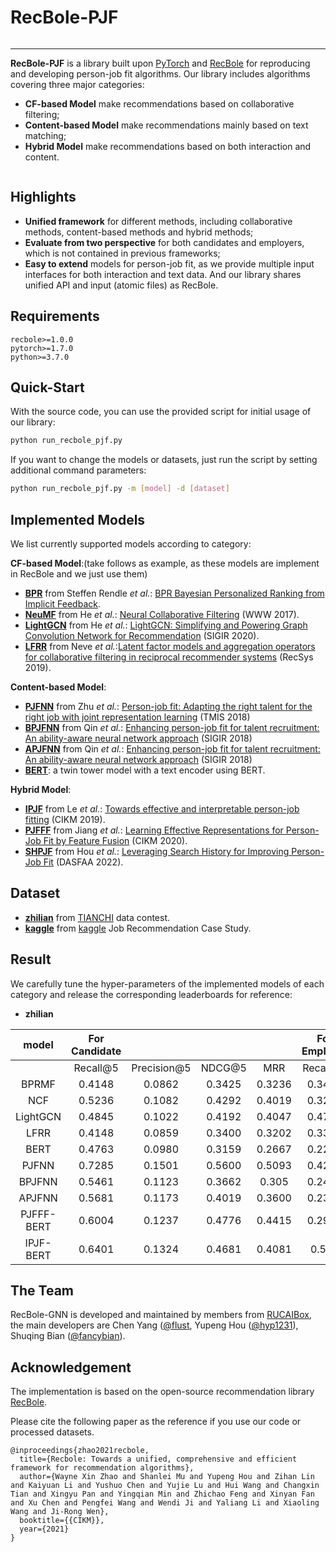 # RecBole-PJF

![]()

-----

**RecBole-PJF** is a library built upon [PyTorch](https://pytorch.org) and [RecBole](https://github.com/RUCAIBox/RecBole) for reproducing and developing person-job fit algorithms. Our library includes algorithms covering three major categories:

* **CF-based Model** make recommendations based on collaborative filtering;
* **Content-based Model** make recommendations mainly based on text matching;
* **Hybrid Model** make recommendations based on both interaction and content.

![]()

## Highlights

* **Unified framework** for different methods, including collaborative methods,  content-based methods and hybrid methods;
* **Evaluate from two perspective** for both candidates and employers, which is not contained in previous frameworks;
* **Easy to extend** models for person-job fit, as we provide multiple input interfaces for both interaction and text data. And our library shares unified API and input (atomic files) as RecBole.

## Requirements

```
recbole>=1.0.0
pytorch>=1.7.0
python>=3.7.0
```

## Quick-Start

With the source code, you can use the provided script for initial usage of our library:

```bash
python run_recbole_pjf.py
```

If you want to change the models or datasets, just run the script by setting additional command parameters:

```bash
python run_recbole_pjf.py -m [model] -d [dataset]
```

## Implemented Models

We list currently supported models according to category:

**CF-based Model**:(take follows as example, as these models are implement in RecBole and we just use them)

* **[BPR](recbole/model/general_recommender/bpr.py)** from Steffen Rendle *et al.*: [BPR Bayesian Personalized Ranking from Implicit Feedback](https://dl.acm.org/doi/10.5555/1795114.1795167).
* **[NeuMF](recbole/model/general_recommender/neumf.py)** from He *et al.*: [Neural Collaborative Filtering](https://dl.acm.org/doi/abs/10.1145/3038912.3052569) (WWW 2017).
* **[LightGCN](recbole/model/general_recommender/lightgcn.py)** from He *et al.*: [LightGCN: Simplifying and Powering Graph Convolution Network for Recommendation](https://arxiv.org/abs/2002.02126) (SIGIR 2020).
* **[LFRR](recbole_pjf/model/lfrr.py)** from Neve *et al.*:[Latent factor models and aggregation operators for collaborative filtering in reciprocal recommender systems](https://dl.acm.org/doi/abs/10.1145/3298689.3347026) (RecSys 2019).

**Content-based Model**:

* **[PJFNN](recbole_pjf/model/pjfnn.py)** from Zhu *et al.*: [Person-job fit: Adapting the right talent for the right job with joint representation learning](https://arxiv.org/pdf/1810.04040) (TMIS 2018)
* **[BPJFNN](recbole_pjf/model/BPJFNN.py)** from Qin *et al.*: [Enhancing person-job fit for talent recruitment: An ability-aware neural network approach](https://arxiv.org/pdf/1812.08947) (SIGIR 2018)
* **[APJFNN](recbole_pjf/model/apjfnn.py)** from Qin *et al.*: [Enhancing person-job fit for talent recruitment: An ability-aware neural network approach](https://arxiv.org/pdf/1812.08947) (SIGIR 2018)
* **[BERT](recbole_pjf/model/bert.py)**: a twin tower model with a text encoder using BERT.

**Hybrid Model**:

* **[IPJF](recbole_pjf/model/ipjf.py)** from Le *et al.*: [Towards effective and interpretable person-job fitting](https://dl.acm.org/doi/abs/10.1145/3357384.3357949) (CIKM 2019).
* **[PJFFF](recbole_pjf/model/pjfff.py)** from Jiang *et al.*: [Learning Effective Representations for Person-Job Fit by Feature Fusion](https://arxiv.org/pdf/2006.07017) (CIKM 2020).
* **[SHPJF](recbole_pjf/model/shpjf.py)** from Hou *et al.*: [Leveraging Search History for Improving Person-Job Fit](https://arxiv.org/pdf/2203.14232) (DASFAA 2022).

## Dataset

* **[zhilian]()** from [TIANCHI](https://tianchi.aliyun.com/dataset/dataDetail?dataId=31623) data contest.
* **[kaggle]()** from [kaggle](https://www.kaggle.com/datasets/jsrshivam/job-recommendation-case-study) Job Recommendation Case Study.

## Result

We carefully tune the hyper-parameters of the implemented models of each category and release the corresponding leaderboards for reference:

- **zhilian**

|   model    | For Candidate |             |        |        | For Employer |             |        |        |
| :--------: | :-----------: | :---------: | :----: | :----: | :----------: | :---------: | :----: | :----: |
|            |   Recall@5    | Precision@5 | NDCG@5 |  MRR   |   Recall@5   | Precision@5 | NDCG@5 |  MRR   |
|   BPRMF    |    0.4148     |   0.0862    | 0.3425 | 0.3236 |    0.3484    |   0.0783    | 0.2493 | 0.2258 |
|    NCF     |    0.5236     |   0.1082    | 0.4292 | 0.4019 |    0.3266    |   0.0715    | 0.2163 | 0.1880 |
|  LightGCN  |    0.4845     |   0.1022    | 0.4192 | 0.4047 |    0.4705    |   0.1061    | 0.3651 | 0.3367 |
|    LFRR    |    0.4148     |   0.0859    | 0.3400 | 0.3202 |    0.3334    |   0.0726    | 0.2092 | 0.1718 |
|    BERT    |    0.4763     |   0.0980    | 0.3159 | 0.2667 |    0.2292    |   0.0479    | 0.1362 | 0.1088 |
|   PJFNN    |    0.7285     |   0.1501    | 0.5600 | 0.5093 |    0.4290    |   0.0905    | 0.2763 | 0.2310 |
|   BPJFNN   |    0.5461     |   0.1123    | 0.3662 | 0.305  |    0.2437    |   0.0518    | 0.1429 | 0.1132 |
|   APJFNN   |    0.5681     |   0.1173    | 0.4019 | 0.3600 |    0.2390    |   0.0503    | 0.1403 | 0.1109 |
| PJFFF-BERT |    0.6004     |   0.1237    | 0.4776 | 0.4415 |    0.2992    |   0.0632    | 0.1955 | 0.1651 |
| IPJF-BERT  |    0.6401     |   0.1324    | 0.4681 | 0.4081 |    0.519     |   0.1104    | 0.3421 | 0.2914 |

## The Team

RecBole-GNN is developed and maintained by members from [RUCAIBox](http://aibox.ruc.edu.cn/), the main developers are Chen Yang ([@flust](https://github.com/flust), Yupeng Hou ([@hyp1231](https://github.com/hyp1231)), Shuqing Bian ([@fancybian](https://github.com/fancybian)).

## Acknowledgement

The implementation is based on the open-source recommendation library [RecBole](https://github.com/RUCAIBox/RecBole).

Please cite the following paper as the reference if you use our code or processed datasets.

```
@inproceedings{zhao2021recbole,
  title={Recbole: Towards a unified, comprehensive and efficient framework for recommendation algorithms},
  author={Wayne Xin Zhao and Shanlei Mu and Yupeng Hou and Zihan Lin and Kaiyuan Li and Yushuo Chen and Yujie Lu and Hui Wang and Changxin Tian and Xingyu Pan and Yingqian Min and Zhichao Feng and Xinyan Fan and Xu Chen and Pengfei Wang and Wendi Ji and Yaliang Li and Xiaoling Wang and Ji-Rong Wen},
  booktitle={{CIKM}},
  year={2021}
}
```
